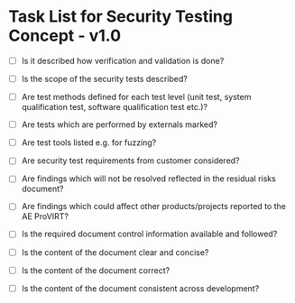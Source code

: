 # Task List for Security Testing Concept - v1.0

- [ ] Is it described how verification and validation is done?

- [ ] Is the scope of the security tests described?

- [ ] Are test methods defined for each test level (unit test, system qualification test, software qualification test etc.)?

- [ ] Are tests which are performed by externals marked?

- [ ] Are test tools listed e.g. for fuzzing?

- [ ] Are security test requirements from customer considered?

- [ ] Are findings which will not be resolved reflected in the residual risks document?

- [ ] Are findings which could affect other products/projects reported to the AE ProVIRT?

- [ ] Is the required document control information available and followed?

- [ ] Is the content of the document clear and concise?

- [ ] Is the content of the document correct?

- [ ] Is the content of the document consistent across development?
